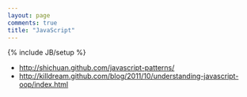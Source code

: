 ```yaml
---
layout: page
comments: true
title: "JavaScript"
---
```

{% include JB/setup %}

* http://shichuan.github.com/javascript-patterns/
* http://killdream.github.com/blog/2011/10/understanding-javascript-oop/index.html

